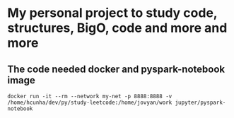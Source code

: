 # My personal project to study code, structures, BigO, code and more and more

## The code needed docker and pyspark-notebook image

```
docker run -it --rm --network my-net -p 8888:8888 -v /home/hcunha/dev/py/study-leetcode:/home/jovyan/work jupyter/pyspark-notebook
```